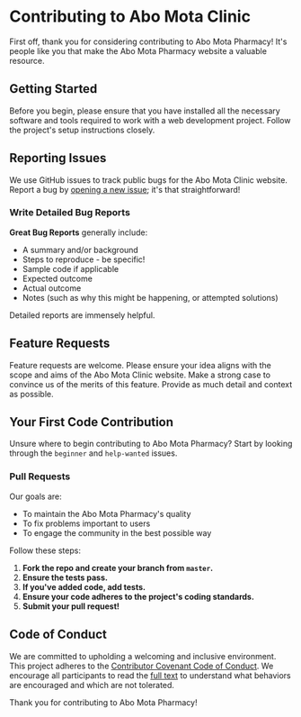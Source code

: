 # Contributing to Abo Mota Clinic

First off, thank you for considering contributing to Abo Mota Pharmacy! It's people like you that make the Abo Mota Pharmacy website a valuable resource.

## Getting Started

Before you begin, please ensure that you have installed all the necessary software and tools required to work with a web development project. Follow the project's setup instructions closely.

## Reporting Issues

We use GitHub issues to track public bugs for the Abo Mota Clinic website. Report a bug by [opening a new issue](https://github.com/advanced-computer-lab-2023/Abo-Mota-Pharmacy/issues/new); it's that straightforward!

### Write Detailed Bug Reports

**Great Bug Reports** generally include:

- A summary and/or background
- Steps to reproduce - be specific!
- Sample code if applicable
- Expected outcome
- Actual outcome
- Notes (such as why this might be happening, or attempted solutions)

Detailed reports are immensely helpful.

## Feature Requests

Feature requests are welcome. Please ensure your idea aligns with the scope and aims of the Abo Mota Clinic website. Make a strong case to convince us of the merits of this feature. Provide as much detail and context as possible.

## Your First Code Contribution

Unsure where to begin contributing to Abo Mota Pharmacy? Start by looking through the `beginner` and `help-wanted` issues.

### Pull Requests

Our goals are:

- To maintain the Abo Mota Pharmacy's quality
- To fix problems important to users
- To engage the community in the best possible way

Follow these steps:

1. **Fork the repo and create your branch from `master`.**
2. **Ensure the tests pass.**
3. **If you've added code, add tests.**
4. **Ensure your code adheres to the project's coding standards.**
5. **Submit your pull request!**

## Code of Conduct

We are committed to upholding a welcoming and inclusive environment. This project adheres to the [Contributor Covenant Code of Conduct](https://www.contributor-covenant.org/version/2/0/code_of_conduct/). We encourage all participants to read the [full text](https://www.contributor-covenant.org/version/2/0/code_of_conduct/) to understand what behaviors are encouraged and which are not tolerated.

Thank you for contributing to Abo Mota Pharmacy!
